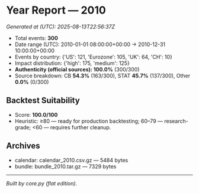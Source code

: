 # Year Report — 2010

_Generated at (UTC): 2025-08-13T22:56:37Z_

- Total events: **300**
- Date range (UTC): 2010-01-01 08:00:00+00:00 → 2010-12-31 10:00:00+00:00
- Events by country: {'US': 121, 'Eurozone': 105, 'UK': 64, 'CH': 10}
- Impact distribution: {'high': 175, 'medium': 125}
- **Authenticity (official sources): 100.0%** (300/300)
- Source breakdown: CB **54.3%** (163/300), STAT **45.7%** (137/300), Other **0.0%** (0/300)

## Backtest Suitability
- Score: **100.0/100**
- Heuristic: ≥80 — ready for production backtesting; 60–79 — research-grade; <60 — requires further cleanup.

## Archives
- calendar: calendar_2010.csv.gz — 5484 bytes
- bundle: bundle_2010.tar.gz — 7329 bytes

---
*Built by core.py (flat edition).*